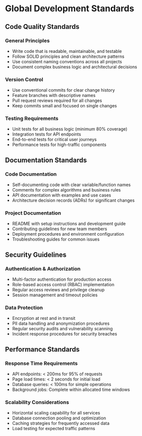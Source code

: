 # Global Development Standards

## Code Quality Standards

### General Principles
- Write code that is readable, maintainable, and testable
- Follow SOLID principles and clean architecture patterns
- Use consistent naming conventions across all projects
- Document complex business logic and architectural decisions

### Version Control
- Use conventional commits for clear change history
- Feature branches with descriptive names
- Pull request reviews required for all changes
- Keep commits small and focused on single changes

### Testing Requirements
- Unit tests for all business logic (minimum 80% coverage)
- Integration tests for API endpoints
- End-to-end tests for critical user journeys
- Performance tests for high-traffic components

## Documentation Standards

### Code Documentation
- Self-documenting code with clear variable/function names
- Comments for complex algorithms and business rules
- API documentation with examples and use cases
- Architecture decision records (ADRs) for significant changes

### Project Documentation
- README with setup instructions and development guide
- Contributing guidelines for new team members
- Deployment procedures and environment configuration
- Troubleshooting guides for common issues

## Security Guidelines

### Authentication & Authorization
- Multi-factor authentication for production access
- Role-based access control (RBAC) implementation
- Regular access reviews and privilege cleanup
- Session management and timeout policies

### Data Protection
- Encryption at rest and in transit
- PII data handling and anonymization procedures
- Regular security audits and vulnerability scanning
- Incident response procedures for security breaches

## Performance Standards

### Response Time Requirements
- API endpoints: < 200ms for 95% of requests
- Page load times: < 2 seconds for initial load
- Database queries: < 100ms for simple operations
- Background jobs: Complete within allocated time windows

### Scalability Considerations
- Horizontal scaling capability for all services
- Database connection pooling and optimization
- Caching strategies for frequently accessed data
- Load testing for expected traffic patterns